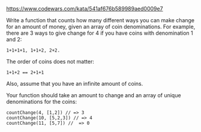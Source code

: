 https://www.codewars.com/kata/541af676b589989aed0009e7

Write a function that counts how many different ways you can make change for an
amount of money, given an array of coin denominations. For example, there are 3
ways to give change for 4 if you have coins with denomination 1 and 2:

`1+1+1+1, 1+1+2, 2+2.`

The order of coins does not matter:

`1+1+2 == 2+1+1`

Also, assume that you have an infinite amount of coins.

Your function should take an amount to change and an array of unique
denominations for the coins:

```
countChange(4, [1,2]) // => 3
countChange(10, [5,2,3]) // => 4
countChange(11, [5,7]) //  => 0
```
